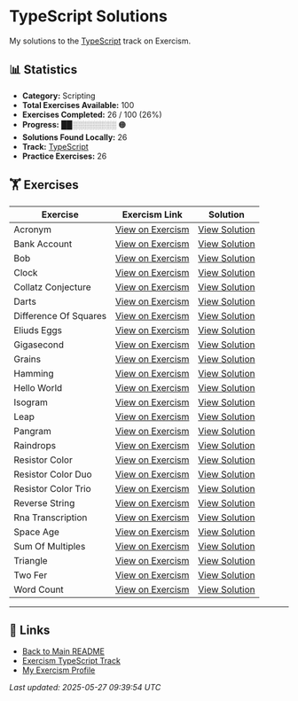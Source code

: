 # TypeScript Solutions

My solutions to the [TypeScript](https://exercism.org/tracks/typescript) track on Exercism.

## 📊 Statistics

- **Category:** Scripting
- **Total Exercises Available:** 100
- **Exercises Completed:** 26 / 100 (26%)
- **Progress:** ██░░░░░░░░ 🟠
- **Solutions Found Locally:** 26
- **Track:** [TypeScript](https://exercism.org/tracks/typescript)
- **Practice Exercises:** 26

## 🏋️ Exercises

| Exercise | Exercism Link | Solution |
|----------|---------------|----------|
| Acronym | [View on Exercism](https://exercism.org/tracks/typescript/exercises/acronym) | [View Solution](acronym/README.md) |
| Bank Account | [View on Exercism](https://exercism.org/tracks/typescript/exercises/bank-account) | [View Solution](bank-account/README.md) |
| Bob | [View on Exercism](https://exercism.org/tracks/typescript/exercises/bob) | [View Solution](bob/README.md) |
| Clock | [View on Exercism](https://exercism.org/tracks/typescript/exercises/clock) | [View Solution](clock/README.md) |
| Collatz Conjecture | [View on Exercism](https://exercism.org/tracks/typescript/exercises/collatz-conjecture) | [View Solution](collatz-conjecture/README.md) |
| Darts | [View on Exercism](https://exercism.org/tracks/typescript/exercises/darts) | [View Solution](darts/README.md) |
| Difference Of Squares | [View on Exercism](https://exercism.org/tracks/typescript/exercises/difference-of-squares) | [View Solution](difference-of-squares/README.md) |
| Eliuds Eggs | [View on Exercism](https://exercism.org/tracks/typescript/exercises/eliuds-eggs) | [View Solution](eliuds-eggs/README.md) |
| Gigasecond | [View on Exercism](https://exercism.org/tracks/typescript/exercises/gigasecond) | [View Solution](gigasecond/README.md) |
| Grains | [View on Exercism](https://exercism.org/tracks/typescript/exercises/grains) | [View Solution](grains/README.md) |
| Hamming | [View on Exercism](https://exercism.org/tracks/typescript/exercises/hamming) | [View Solution](hamming/README.md) |
| Hello World | [View on Exercism](https://exercism.org/tracks/typescript/exercises/hello-world) | [View Solution](hello-world/README.md) |
| Isogram | [View on Exercism](https://exercism.org/tracks/typescript/exercises/isogram) | [View Solution](isogram/README.md) |
| Leap | [View on Exercism](https://exercism.org/tracks/typescript/exercises/leap) | [View Solution](leap/README.md) |
| Pangram | [View on Exercism](https://exercism.org/tracks/typescript/exercises/pangram) | [View Solution](pangram/README.md) |
| Raindrops | [View on Exercism](https://exercism.org/tracks/typescript/exercises/raindrops) | [View Solution](raindrops/README.md) |
| Resistor Color | [View on Exercism](https://exercism.org/tracks/typescript/exercises/resistor-color) | [View Solution](resistor-color/README.md) |
| Resistor Color Duo | [View on Exercism](https://exercism.org/tracks/typescript/exercises/resistor-color-duo) | [View Solution](resistor-color-duo/README.md) |
| Resistor Color Trio | [View on Exercism](https://exercism.org/tracks/typescript/exercises/resistor-color-trio) | [View Solution](resistor-color-trio/README.md) |
| Reverse String | [View on Exercism](https://exercism.org/tracks/typescript/exercises/reverse-string) | [View Solution](reverse-string/README.md) |
| Rna Transcription | [View on Exercism](https://exercism.org/tracks/typescript/exercises/rna-transcription) | [View Solution](rna-transcription/README.md) |
| Space Age | [View on Exercism](https://exercism.org/tracks/typescript/exercises/space-age) | [View Solution](space-age/README.md) |
| Sum Of Multiples | [View on Exercism](https://exercism.org/tracks/typescript/exercises/sum-of-multiples) | [View Solution](sum-of-multiples/README.md) |
| Triangle | [View on Exercism](https://exercism.org/tracks/typescript/exercises/triangle) | [View Solution](triangle/README.md) |
| Two Fer | [View on Exercism](https://exercism.org/tracks/typescript/exercises/two-fer) | [View Solution](two-fer/README.md) |
| Word Count | [View on Exercism](https://exercism.org/tracks/typescript/exercises/word-count) | [View Solution](word-count/README.md) |

---

## 🔗 Links

- [Back to Main README](../README.md)
- [Exercism TypeScript Track](https://exercism.org/tracks/typescript)
- [My Exercism Profile](https://exercism.org/profiles/princemuel)

*Last updated: 2025-05-27 09:39:54 UTC*
